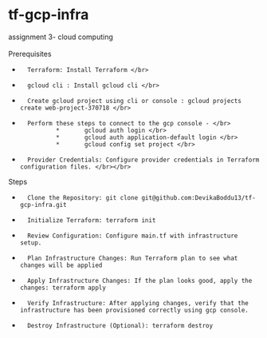 # tf-gcp-infra
assignment 3- cloud computing   </br>
</br>
Prerequisites
* 		Terraform: Install Terraform </br>
*       gcloud cli : Install gcloud cli </br>
*       Create gcloud project using cli or console : gcloud projects create web-project-370718 </br>
*       Perform these steps to connect to the gcp console - </br>
                *       gcloud auth login </br>
                *       gcloud auth application-default login </br>
                *       gcloud config set project </br>
* 		Provider Credentials: Configure provider credentials in Terraform configuration files. </br></br>
  
Steps </br>
* 		Clone the Repository: git clone git@github.com:DevikaBoddu13/tf-gcp-infra.git  
* 		Initialize Terraform: terraform init 
* 		Review Configuration: Configure main.tf with infrastructure setup.
* 		Plan Infrastructure Changes: Run Terraform plan to see what changes will be applied
* 		Apply Infrastructure Changes: If the plan looks good, apply the changes: terraform apply
* 		Verify Infrastructure: After applying changes, verify that the infrastructure has been provisioned correctly using gcp console.
* 		Destroy Infrastructure (Optional): terraform destroy